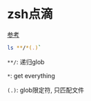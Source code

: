 # zsh点滴


[参考][Reference]

```zsh
ls **/*(.)`
```

`**/`: 递归glob

`*`: get everything

`(.)`: glob限定符, 只匹配文件

[Reference]:http://www.linux-mag.com/id/1079/
